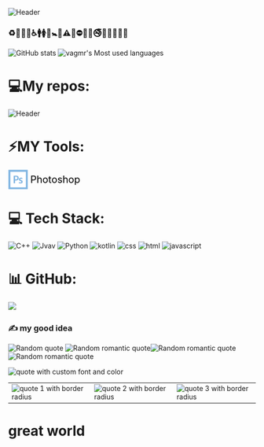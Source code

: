 ![Header](https://capsule-render.vercel.app/api?type=Waving&color=timeGradient&height=200&animation=fadeIn&section=header&text=Hi-i-m-vagmr&fontSize=35)
### ♻🏧🚮🚰♿🚹🚺🚻🚼🚾⚠🚸⛔🚫🚳🚭🚯🚱🚷🔞💈
![GitHub stats](https://github-readme-stats.vercel.app/api?username=vagmr&show_icons=true&theme=gruvbox&count_private=true&hide=stars,commits,prs,issues,contribs)
![vagmr's Most used languages](https://github-readme-stats.vercel.app/api/top-langs/?username=vagmr&layout=compact&langs_count=9&count_private=true)
 # 💻My repos:
 ![Header](https://capsule-render.vercel.app/api?type=Waving&color=timeGradient&height=200&animation=fadeIn&section=header&text=nothing-repos&fontSize=35)
# ⚡MY Tools:
<a href="https://www.photoshop.com/en" target="_blank" rel="noreferrer"
        style="text-decoration: none; color:black; display: flex; align-items: center;">
        <img src="https://raw.githubusercontent.com/devicons/devicon/master/icons/photoshop/photoshop-line.svg"
            alt="photoshop" width="40" height="40" style="margin-right: 5px;" />
        <span style="font-size: 20px;">Photoshop</span>
    </a>
# 💻 Tech Stack:
![C++](https://img.shields.io/badge/c++-%2300599C.svg?style=for-the-badge&logo=c%2B%2B&logoColor=white) ![Jvav](https://img.shields.io/badge/Jvav-%232C2D72.svg?style=for-the-badge&logo=lua&logoColor=white) ![Python](https://img.shields.io/badge/python-%232C2D72.svg?style=for-the-badge&logo=lua&logoColor=white) ![kotlin](https://img.shields.io/badge/kotlin-%232C2D72.svg?style=for-the-badge&logo=lua&logoColor=black) ![css](https://img.shields.io/badge/css-%232C2D72.svg?style=for-the-badge&logo=lua&logoColor=green) ![html](https://img.shields.io/badge/html-%232C2D72.svg?style=for-the-badge&logo=dependabot&logoColor=red) ![javascript](https://img.shields.io/badge/javascript-%232C2D72.svg?style=for-the-badge&logo=superuser&logoColor=yellow)
# 📊 GitHub:
![](https://github-readme-streak-stats.herokuapp.com/?user=vagmr&theme=dark&hide_border=false)<br/>
### ✍️ my good idea
<img src="https://quotes-github-readme.vercel.app/api?type=horizontal&theme=dark" alt="Random quote" />
<img src="https://quotes-github-readme.vercel.app/api?type=vertical&theme=pink" alt="Random romantic quote" /><img src="https://quotes-github-readme.vercel.app/api?type=vertical&theme=pink" alt="Random romantic quote" /><img src="https://quotes-github-readme.vercel.app/api?type=vertical&theme=pink" alt="Random romantic quote" />

![quote with custom font and color](https://quotes-github-readme.vercel.app/api?type=horizontal&theme=default&quote=花开花落，岁月如梭。&font-family=Lobster&text-color=crimson)

| | | |
|-|-|-|
|![quote 1 with border radius](https://quotes-github-readme.vercel.app/api?type=horizontal&theme=default&quote=家是温暖的港湾，在这里，我们相互倚靠，伴随着欢声笑语，走过人生的每一个阶段。&border-radius=10px)|![quote 2 with border radius](https://quotes-github-readme.vercel.app/api?type=horizontal&theme=default&quote=音乐是我心中最热烈的激情，跟随它的节奏，我可以释放出全部的活力和激情。&border-radius=10px)|![quote 3 with border radius](https://quotes-github-readme.vercel.app/api?type=horizontal&theme=default&quote=有时候，孤独是一种美好，它让我们可以静下心来，思考自己和这个世界的意义。&border-radius=10px)|


# great world

